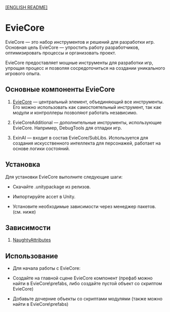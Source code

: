 [[ENGLISH README]](./README.md)

# EvieCore

EvieCore — это набор инструментов и решений для разработки игр. Основная цель EvieCore — упростить работу разработчиков, оптимизировать процессы и организовать проект.  

EvieCore предоставляет мощные инструменты для разработки игр, упрощая процесс и позволяя сосредоточиться на создании уникального игрового опыта.

## Основные компоненты EvieCore

1. [EvieCore](./docs/RU/EvieCore/main.md) — центральный элемент, объединяющий все инструменты. Его можно использовать как самостоятельный инструмент, так как модули и контроллеры позволяют работать независимо.

2. EvieCoreAdditional — дополнительные инструменты, использующие EvieCore. Например, DebugTools для отладки игр.

3. ExinAI — входит в состав EvieCore/SubLibs. Используется для создания искусственного интеллекта для персонажей, работает на основе логики состояний.

## Установка
Для установки EvieCore выполните следующие шаги:  

* Скачайте .unitypackage из релизов.

* Импортируйте ассет в Unity.

* Установите необходимые зависимости через менеджер пакетов. (см. ниже)

## Зависимости 

1. [NaughtyAttributes](https://github.com/dbrizov/NaughtyAttributes)

## Использование

* Для начала работы с EvieCore:  

* Создайте на главной сцене EvieCore компонент (префаб можно найти в EvieCore\prefabs, либо создайте пустой объект со скриптом EvieCore)

* Добавьте дочерние объекты со скриптами модулями (также можно найти в EvieCore\prefabs)